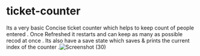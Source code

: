 # ticket-counter
Its a very basic Concise ticket counter which helps to keep count of people entered .
Once Refreshed it restarts and can keep as many as possible recod at once .
Its also have a save state which saves & prints the current index of the counter .![Screenshot (30)](https://user-images.githubusercontent.com/120195338/209436174-7eedd4e6-6857-4fcb-bc90-6ee5974605a0.png)
